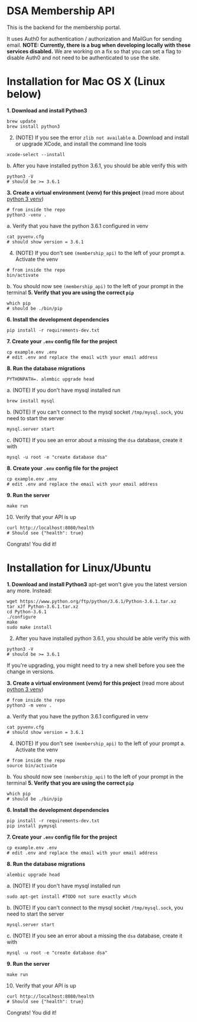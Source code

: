 # DSA Membership API

This is the backend for the membership portal.

It uses Auth0 for authentication / authorization and MailGun for sending email.
**NOTE: Currently, there is a bug when developing locally with these services disabled.**
We are working on a fix so that you can set a flag to disable Auth0 and not need to be authenticated
to use the site.
 
# Installation for Mac OS X (Linux below)

**1. Download and install Python3**
```
brew update
brew install python3
```
2. (NOTE) If you see the error `zlib not available`
  a. Download and install or upgrade XCode, and install the command line tools
  ```
  xcode-select --install
  ```
  b. After you have installed python 3.6.1, you should be able verify this with
  ```
  python3 -V
  # should be >= 3.6.1
  ```
**3. Create a virtual environment (venv) for this project** (read more about [python 3 venv](https://packaging.python.org/installing/#creating-virtual-environments))
```
# from inside the repo
python3 -venv .
```
  a. Verify that you have the python 3.6.1 configured in venv
  ```
  cat pyvenv.cfg
  # should show version = 3.6.1
  ```
4. (NOTE) If you don't see `(membership_api)` to the left of your prompt
  a. Activate the venv
  ```
  # from inside the repo
  bin/activate
  ```
  b. You should now see `(membership_api)` to the left of your prompt in the terminal
**5. Verify that you are using the correct `pip`**
```
which pip
# should be ./bin/pip
```
**6. Install the development dependencies**
```
pip install -r requirements-dev.txt
```
**7. Create your `.env` config file for the project**
```
cp example.env .env
# edit .env and replace the email with your email address
```
**8. Run the database migrations**
```
PYTHONPATH=. alembic upgrade head
```
  a. (NOTE) If you don't have mysql installed run
  ```
  brew install mysql
  ```
  b. (NOTE) If you can't connect to the mysql socket `/tmp/mysql.sock`, you need to start the server
  ```
  mysql.server start
  ```
  c. (NOTE) If you see an error about a missing the `dsa` database, create it with
  ```
  mysql -u root -e "create database dsa"
 ```
**8. Create your `.env` config file for the project**
```
cp example.env .env
# edit .env and replace the email with your email address
```
**9. Run the server**
```
make run
```
10. Verify that your API is up
```
curl http://localhost:8080/health
# Should see {"health": true}
```

Congrats! You did it!




# Installation for Linux/Ubuntu

**1. Download and install Python3**
apt-get won't give you the latest version any more. Instead:
```
wget https://www.python.org/ftp/python/3.6.1/Python-3.6.1.tar.xz
tar xJf Python-3.6.1.tar.xz
cd Python-3.6.1
./configure
make
sudo make install
```
2. After you have installed python 3.6.1, you should be able verify this with
  ```
  python3 -V
  # should be >= 3.6.1
  ```
  If you're upgrading, you might need to try a new shell before you see the change in versions.
  
**3. Create a virtual environment (venv) for this project** (read more about [python 3 venv](https://packaging.python.org/installing/#creating-virtual-environments))
```
# from inside the repo
python3 -m venv .
```
  a. Verify that you have the python 3.6.1 configured in venv
  ```
  cat pyvenv.cfg
  # should show version = 3.6.1
  ```
4. (NOTE) If you don't see `(membership_api)` to the left of your prompt
  a. Activate the venv
  ```
  # from inside the repo
  source bin/activate
  ```
  b. You should now see `(membership_api)` to the left of your prompt in the terminal
**5. Verify that you are using the correct `pip`**
```
which pip
# should be ./bin/pip
```
**6. Install the development dependencies**
```
pip install -r requirements-dev.txt
pip install pymysql
```
**7. Create your `.env` config file for the project**
```
cp example.env .env
# edit .env and replace the email with your email address
```
**8. Run the database migrations**
```
alembic upgrade head
```
  a. (NOTE) If you don't have mysql installed run
  ```
  sudo apt-get install #TODO not sure exactly which
  ```
  b. (NOTE) If you can't connect to the mysql socket `/tmp/mysql.sock`, you need to start the server
  ```
  mysql.server start
  ```
  c. (NOTE) If you see an error about a missing the `dsa` database, create it with
  ```
  mysql -u root -e "create database dsa"
 ```
 
**9. Run the server**
```
make run
```
10. Verify that your API is up
```
curl http://localhost:8080/health
# Should see {"health": true}
```

Congrats! You did it!

